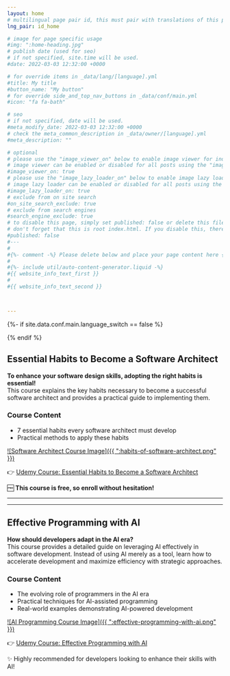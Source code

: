```yaml
---
layout: home
# multilingual page pair id, this must pair with translations of this page. (This name must be unique)
lng_pair: id_home

# image for page specific usage
#img: ":home-heading.jpg"
# publish date (used for seo)
# if not specified, site.time will be used.
#date: 2022-03-03 12:32:00 +0000

# for override items in _data/lang/[language].yml
#title: My title
#button_name: "My button"
# for override side_and_top_nav_buttons in _data/conf/main.yml
#icon: "fa fa-bath"

# seo
# if not specified, date will be used.
#meta_modify_date: 2022-03-03 12:32:00 +0000
# check the meta_common_description in _data/owner/[language].yml
#meta_description: ""

# optional
# please use the "image_viewer_on" below to enable image viewer for individual pages or posts (_posts/ or [language]/_posts folders).
# image viewer can be enabled or disabled for all posts using the "image_viewer_posts: true" setting in _data/conf/main.yml.
#image_viewer_on: true
# please use the "image_lazy_loader_on" below to enable image lazy loader for individual pages or posts (_posts/ or [language]/_posts folders).
# image lazy loader can be enabled or disabled for all posts using the "image_lazy_loader_posts: true" setting in _data/conf/main.yml.
#image_lazy_loader_on: true
# exclude from on site search
#on_site_search_exclude: true
# exclude from search engines
#search_engine_exclude: true
# to disable this page, simply set published: false or delete this file
# don't forget that this is root index.html. If you disable this, there will be no index.html page to open
#published: false
#---
#
#{%- comment -%} Please delete below and place your page content here {%- endcomment -%}
#
#{%- include util/auto-content-generator.liquid -%}
#{{ website_info_text_first }}
#
#{{ website_info_text_second }}



---
```

{%- if site.data.conf.main.language_switch == false %}
<script>
  var userLang = navigator.language || navigator.userLanguage;
  if (userLang.startsWith('ko')) {
    window.location.href = '/ko/';
  }
</script>
{% endif %}

## Essential Habits to Become a Software Architect  
**To enhance your software design skills, adopting the right habits is essential!**  
This course explains the key habits necessary to become a successful software architect and provides a practical guide to implementing them.  

### Course Content  
- 7 essential habits every software architect must develop  
- Practical methods to apply these habits  

[![Software Architect Course Image]({{ ":habits-of-software-architect.png" }})](https://www.udemy.com/course/habits-of-software-architect/)  

👉 [Udemy Course: Essential Habits to Become a Software Architect](https://www.udemy.com/course/habits-of-software-architect/)  

🆓 **This course is free, so enroll without hesitation!**  

<div class="row about-divider">  
 <hr>  
</div>  

---

## Effective Programming with AI  
**How should developers adapt in the AI era?**  
This course provides a detailed guide on leveraging AI effectively in software development. Instead of using AI merely as a tool, learn how to accelerate development and maximize efficiency with strategic approaches.  

### Course Content  
- The evolving role of programmers in the AI era  
- Practical techniques for AI-assisted programming  
- Real-world examples demonstrating AI-powered development  

[![AI Programming Course Image]({{ ":effective-programming-with-ai.png" }})](https://www.udemy.com/course/effective-programming-with-ai/)  

👉 [Udemy Course: Effective Programming with AI](https://www.udemy.com/course/effective-programming-with-ai/)  

✨ Highly recommended for developers looking to enhance their skills with AI!  
